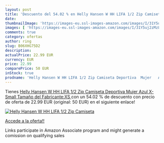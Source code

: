 ```yaml
---
layout: post
title: 'Descuento del 54.02 % en Helly Hansen W HH LIFA 1/2 Zip Camiseta '
date: 
thumbnailImage: 'https://images-eu.ssl-images-amazon.com/images/I/31Y5uj2zMzL._SL200_.jpg'
images: [ 'https://images-eu.ssl-images-amazon.com/images/I/31Y5uj2zMzL._SL200_.jpg' ]
comments: true
category: ofertas
author: ring
slug: B06XHG75D2
description:
actualPrice: 22.99 EUR
currency: EUR
price: 22.99
comparePrice: 50 EUR
inStock: true
prodname: 'Helly Hansen W HH LIFA 1/2 Zip Camiseta Deportiva  Mujer   Azul   X-Small  Tamaño del Fabricante:XS '
---
```


Tienes [Helly Hansen W HH LIFA 1/2 Zip Camiseta Deportiva  Mujer   Azul   X-Small  Tamaño del Fabricante:XS ](https://www.amazon.es/dp/B06XHG75D2/?tag=tolees-21) con un 54.02 % de descuento con precio de oferta de 22.99 EUR (original: 50 EUR) en el siguiente enlace!

[![Helly Hansen W HH LIFA 1/2 Zip Camiseta ](https://images-eu.ssl-images-amazon.com/images/I/31Y5uj2zMzL._SL200_.jpg)](https://www.amazon.es/dp/B06XHG75D2/?tag=tolees-21)

[Accede a la oferta!!](https://www.amazon.es/dp/B06XHG75D2/?tag=tolees-21)

Links participate in Amazon Associate program and might generate a comission on qualifying sales


